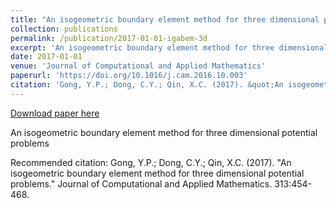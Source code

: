 ```yaml
---
title: "An isogeometric boundary element method for three dimensional potential problems"
collection: publications
permalink: /publication/2017-01-01-igabem-3d
excerpt: 'An isogeometric boundary element method for three dimensional potential problems'
date: 2017-01-01
venue: 'Journal of Computational and Applied Mathematics'
paperurl: 'https://doi.org/10.1016/j.cam.2016.10.003'
citation: 'Gong, Y.P.; Dong, C.Y.; Qin, X.C. (2017). &quot;An isogeometric boundary element method for three dimensional potential problems.&quot; Journal of Computational and Applied Mathematics. 313:454-468.'
---
```


<a href='https://doi.org/10.1016/j.cam.2016.10.003'>Download paper here</a>

An isogeometric boundary element method for three dimensional potential problems

Recommended citation: Gong, Y.P.; Dong, C.Y.; Qin, X.C. (2017). "An isogeometric boundary element method for three dimensional potential problems." Journal of Computational and Applied Mathematics. 313:454-468.